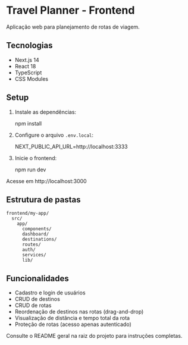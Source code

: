 # Travel Planner - Frontend

Aplicação web para planejamento de rotas de viagem.

## Tecnologias
- Next.js 14
- React 18
- TypeScript
- CSS Modules

## Setup

1. Instale as dependências:

    npm install

2. Configure o arquivo `.env.local`:

    NEXT_PUBLIC_API_URL=http://localhost:3333

3. Inicie o frontend:

    npm run dev

Acesse em http://localhost:3000

## Estrutura de pastas

    frontend/my-app/
      src/
        app/
          components/
          dashboard/
          destinations/
          routes/
          auth/
          services/
          lib/

## Funcionalidades

- Cadastro e login de usuários
- CRUD de destinos
- CRUD de rotas
- Reordenação de destinos nas rotas (drag-and-drop)
- Visualização de distância e tempo total da rota
- Proteção de rotas (acesso apenas autenticado)

Consulte o README geral na raiz do projeto para instruções completas.
